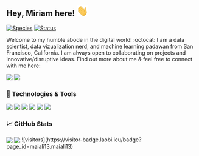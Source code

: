 ## Hey, Miriam here! <img src="https://raw.githubusercontent.com/maiali13/maiali13/master/wave.gif" width="30px">

[![Species](https://img.shields.io/badge/Species-Homo_sapiens-success?style=flat-square&logo=mailchimp&logoColor=white&color=2bbc8a)](https://en.wikipedia.org/wiki/Homo_sapiens)
[![Status](https://img.shields.io/badge/Status-Stable-success?style=flat-square&logo=gravatar&logoColor=white&color=2bbc8a)](https://en.wikipedia.org/wiki/Life)

Welcome to my humble abode in the digital world! :octocat: I am a data scientist, data vizualization nerd, and machine learning padawan from San Francisco, California. I am always open to collaborating on projects and innovative/disruptive ideas. Find out more about me & feel free to connect with me here:

[![](https://img.shields.io/badge/-miriamali-blue?style=flat-square&logo=Linkedin&logoColor=white&link=https://www.linkedin.com/in/miriam-ali/)](https://www.linkedin.com/in/miriam-ali/)
[![](https://img.shields.io/badge/-miriamaali@outlook.com-c14438?style=flat-square&logo=Outlook&logoColor=white&link=mailto:miriamaali@outlook.com)](mailto:miriamaali@outlook.com)



### 🔧 Technologies & Tools
![](https://img.shields.io/badge/OS-Linux-informational?style=flat-square&logo=linux&logoColor=white&color=2bbc8a)
![](https://img.shields.io/badge/Code-Python-informational?style=flat-square&logo=python&logoColor=white&color=2bbc8a)
![](https://img.shields.io/badge/Shell-Bash-informational?style=flat-square&logo=gnu-bash&logoColor=white&color=2bbc8a)
![](https://img.shields.io/badge/Tools-Docker-informational?style=flat-square&logo=docker&logoColor=white&color=2bbc8a)
![](https://img.shields.io/badge/Tools-PostgreSQL-informational?style=flat-square&logo=postgresql&logoColor=white&color=2bbc8a)
![](https://img.shields.io/badge/Learning-AWS-informational?style=flat-square&logo=amazon-aws&logoColor=white&color=2bbc8a)


### 📈 GitHub Stats
<img align="center" src="https://github-readme-hellorusk.vercel.app/api?username=maiali13&hide_title=true&show_icons=true&theme=vue&?hide=stars" />
<img align="center" src="https://github-readme-stats.vercel.app/api/top-langs/?username=maiali13&layout=compact&theme=vue" />
![visitors](https://visitor-badge.laobi.icu/badge?page_id=maiali13.maiali13)
